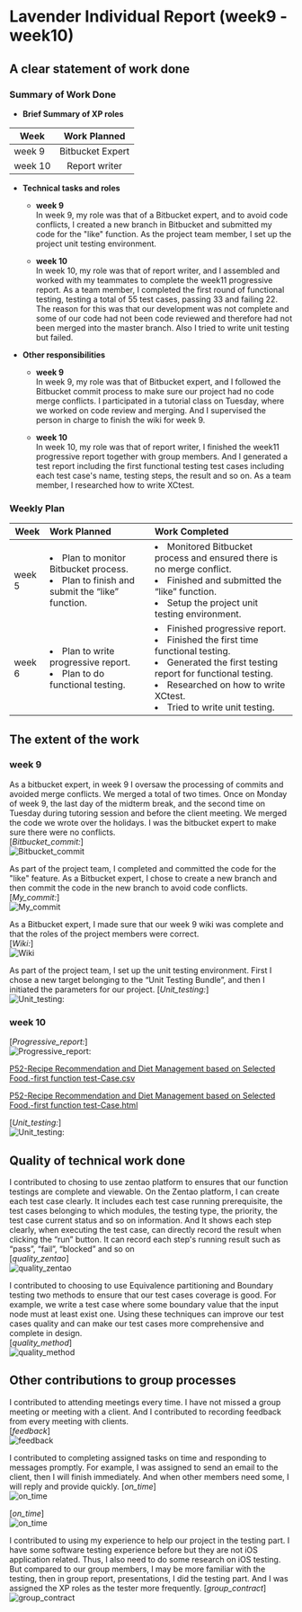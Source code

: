 # Lavender Individual Report (week9 - week10)

## A clear statement of work done

### Summary of Work Done 
- **Brief Summary of XP roles**  

| Week | Work Planned |
|----------|:-------------:|
| week 9 | Bitbucket Expert |
| week 10 | Report writer |

- **Technical tasks and roles**  
    - **week 9**   
        In week 9, my role was that of a Bitbucket expert, and to avoid code conflicts, I created a new branch in Bitbucket and submitted my code for the "like" function. As the project team member, I set up the project unit testing environment.

    - **week 10**  
        In week 10, my role was that of report writer, and I assembled and worked with my teammates to complete the week11 progressive report. As a team member, I completed the first round of functional testing, testing a total of 55 test cases, passing 33 and failing 22. The reason for this was that our development was not complete and some of our code had not been code reviewed and therefore had not been merged into the master branch. Also I tried to write unit testing but failed.

- **Other responsibilities**
    - **week 9**  
        In week 9, my role was that of Bitbucket expert, and I followed the Bitbucket commit process to make sure our project had no code merge conflicts. I participated in a tutorial class on Tuesday, where we worked on code review and merging. And I supervised the person in charge to finish the wiki for week 9.

    - **week 10**   
        In week 10, my role was that of report writer, I finished the week11 progressive report together with group members. And I generated a test report including the first functional testing test cases including each test case's name, testing steps, the result and so on. As a team member, I researched how to write XCtest.

### Weekly Plan
| Week | Work Planned | Work Completed |
|----------|:-------------|:------|
| week 5 | <li> Plan to monitor Bitbucket process. <li> Plan to finish and submit the “like” function. | <li> Monitored Bitbucket process and ensured there is no merge conflict. <li> Finished and submitted the “like” function. <li> Setup the project unit testing environment.|
| week 6 | <li> Plan to write progressive report. <li> Plan to do functional testing. | <li> Finished progressive report. <li> Finished the first time functional testing. <li> Generated the first testing report for functional testing. <li> Researched on how to write XCtest. <li> Tried to write unit testing. |

## The extent of the work
### week 9
As a bitbucket expert, in week 9 I oversaw the processing of commits and avoided merge conflicts. We merged a total of two times. Once on Monday of week 9, the last day of the midterm break, and the second time on Tuesday during tutoring session and before the client meeting. We merged the code we wrote over the holidays. I was the bitbucket expert to make sure there were no conflicts.  
[*Bitbucket_commit:*]   
![Bitbucket_commit](./week9/commit.png)  

As part of the project team, I completed and committed the code for the "like" feature. As a Bitbucket expert, I chose to create a new branch and then commit the code in the new branch to avoid code conflicts.  
[*My_commit:*]   
![My_commit](./week9/like.png)  

As a Bitbucket expert, I made sure that our week 9 wiki was complete and that the roles of the project members were correct.  
[*Wiki:*]   
![Wiki](./week9/wiki.png)  

As part of the project team, I set up the unit testing environment. First I chose a new target belonging to the “Unit Testing Bundle”, and then I initiated the parameters for our project.
[*Unit_testing:*]   
![Unit_testing:](./week9/unit_testing.png)  

### week 10

[*Progressive_report:*]   
![Progressive_report:](./week10/progressive.png)  


[P52-Recipe Recommendation and Diet Management based on Selected Food.-first function test-Case.csv](./week10/test.csv) 

[P52-Recipe Recommendation and Diet Management based on Selected Food.-first function test-Case.html](./week10/P52-Recipe%20Recommendation%20and%20Diet%20Management%20based%20on%20Selected%20Food.-first%20function%20test-Case.html) 


[*Unit_testing:*]   
![Unit_testing:](./week10/unit_testing.png)  

## Quality of technical work done
I contributed to chosing to use zentao platform to ensures that our function testings are complete and viewable. On the Zentao platform, I can create each test case clearly. It includes each test case running prerequisite, the test cases belonging to which modules, the testing type, the priority, the test case current status and so on information. And It shows each step clearly, when executing the test case, can directly record the result when clicking the “run” button. It can record each step's running result such as “pass”, “fail”, “blocked” and so on    
[*quality_zentao*]    
![quality_zentao](./other/quality_zentao.png)

I contributed to choosing to use Equivalence partitioning and Boundary testing two methods to ensure that our test cases coverage is good. For example, we write a test case where some boundary value that the input node must at least exist one. Using these techniques can improve our test cases quality and can make our test cases more comprehensive and complete in design.  
[*quality_method*]    
![quality_method](./other/quality_method.png)


## Other contributions to group processes
I contributed to attending meetings every time. I have not missed a group meeting or meeting with a client. And I contributed to recording feedback from every meeting with clients.   
[*feedback*]    
![feedback](./other/feedback.png)

I contributed to completing assigned tasks on time and responding to messages promptly. For example, I was assigned to send an email to the client, then I will finish immediately. And when other members need some, I will reply and provide quickly.
[*on_time*]    
![on_time](./other/ontime_assigned.png)

[*on_time*]    
![on_time](./other/ontime_finished.png)

I contributed to using my experience to help our project in the testing part. I have some software testing experience before but they are not iOS application related. Thus, I also need to do some research on iOS testing. But compared to our group members, I may be more familiar with the testing, then in group report, presentations, I did the testing part. And I was assigned the XP roles as the tester more frequently. 
[*group_contract*]    
![group_contract](./other/contract.png)


